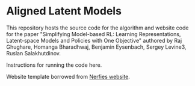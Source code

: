 # Aligned Latent Models


This repository hosts the source code for the algorithm and website code for the paper "Simplifying Model-based RL: Learning Representations, Latent-space Models and Policies with One Objective" authored by  Raj Ghughare, Homanga Bharadhwaj, Benjamin Eysenbach, Sergey Levine3, Ruslan Salakhutdinov. 

Instructions for running the code here. 

Website template borrowed from  [Nerfies website](https://nerfies.github.io).
